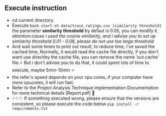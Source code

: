 ## Execute instruction
- cd current directory.  
- Execute `bash start.sh data/train_ratings.csv [similarity threshold]`  the parameter **similarity threshold** by defaut is 0.05, you can modify it.  *attention:cause i used the cosine similarity, and i advise you to set up similarity threshold 0.01 - 0.08, please do not use too large threshold*
- And wait some times to print out result, to reduce time, i've saved the cached time, Normally, it would read the cache file directly, if you don't want use directley the cache file, you can remove the name 'out.cache' file.⭐️ But i don't advise you to do that, it could spent lots of time to execute, maybe 5min-10min ⭐️  
- the refer's speed depends on your cpu cores, if your computer have more cpucores, il will run fast. 
- Refer to the Project Analysis Technique implementation Documentation for more technical details [Report.pdf] 🫰  
- ✨✨✨ If something executed wrong, please ensure that the versions are consistent, so please execute the code below `pip install -r requirements.txt`  